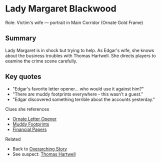 # Lady Margaret Blackwood

Role: Victim's wife — portrait in Main Corridor (Ornate Gold Frame)

## Summary

Lady Margaret is in shock but trying to help. As Edgar's wife, she knows about the business troubles with Thomas Hartwell. She directs players to examine the crime scene carefully.

## Key quotes

- "Edgar's favorite letter opener... who would use it against him?"
- "There are muddy footprints everywhere - this wasn't a guest."
- "Edgar discovered something terrible about the accounts yesterday."

Clues she references

- [Ornate Letter Opener](./Ornate_Letter_Opener.md)
- [Muddy Footprints](./Muddy_Footprints.md)
- [Financial Papers](./Financial_Papers.md)

Related

- Back to [Overarching Story](./OverarchingStory.md)
- See suspect: [Thomas Hartwell](./Thomas_Hartwell.md)
